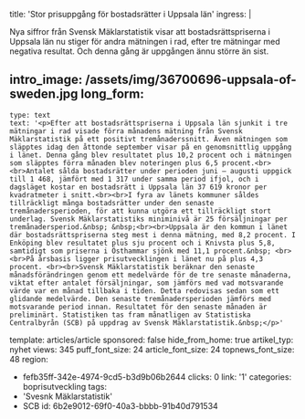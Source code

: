 title: 'Stor prisuppgång för bostadsrätter i Uppsala län'
ingress: |
  <p>Nya siffror från Svensk Mäklarstatistik visar att bostadsrättspriserna i Uppsala län nu stiger för andra mätningen i rad, efter tre mätningar med negativa resultat. Och denna gång är uppgången ännu större än sist.
  </p>
  
intro_image: /assets/img/36700696-uppsala-of-sweden.jpg
long_form:
  -
    type: text
    text: '<p>Efter att bostadsrättspriserna i Uppsala län sjunkit i tre mätningar i rad visade förra månadens mätning från Svensk Mäklarstatistik på ett positivt tremånaderssnitt. Även mätningen som släpptes idag den åttonde september visar på en genomsnittlig uppgång i länet. Denna gång blev resultatet plus 10,2 procent och i mätningen som släpptes förra månaden blev noteringen plus 6,5 procent.<br><br>Antalet sålda bostadsrätter under perioden juni – augusti uppgick till 1 468, jämfört med 1 317 under samma period ifjol, och i dagsläget kostar en bostadsrätt i Uppsala län 37 619 kronor per kvadratmeter i snitt.<br><br>I fyra av länets kommuner såldes tillräckligt många bostadsrätter under den senaste tremånadersperioden, för att kunna utgöra ett tillräckligt stort underlag. Svensk Mäklarstatistiks miniminivå är 25 försäljningar per tremånadersperiod.&nbsp; &nbsp;<br><br>Uppsala är den kommun i länet där bostadsrättspriserna steg mest i denna mätning, med 8,2 procent. I Enköping blev resultatet plus sju procent och i Knivsta plus 5,8, samtidigt som priserna i Östhammar sjönk med 11,1 procent.&nbsp; <br><br>På årsbasis ligger prisutvecklingen i länet nu på plus 4,3 procent. <br><br>Svensk Mäklarstatistik beräknar den senaste månadsförändringen genom ett medelvärde för de tre senaste månaderna, viktat efter antalet försäljningar, som jämförs med vad motsvarande värde var en månad tillbaka i tiden. Detta redovisas sedan som ett glidande medelvärde. Den senaste tremånadersperioden jämförs med motsvarande period innan. Resultatet för den senaste månaden är preliminärt. Statistiken tas fram månatligen av Statistiska Centralbyrån (SCB) på uppdrag av Svensk Mäklarstatistik.&nbsp;</p>'
template: articles/article
sponsored: false
hide_from_home: true
artikel_typ: nyhet
views: 345
puff_font_size: 24
article_font_size: 24
topnews_font_size: 48
region:
  - fefb35ff-342e-4974-9cd5-b3d9b06b2644
clicks: 0
link: '1'
categories: boprisutveckling
tags:
  - 'Svesnk Mäklarstatistik'
  - SCB
id: 6b2e9012-69f0-40a3-bbbb-91b40d791534
